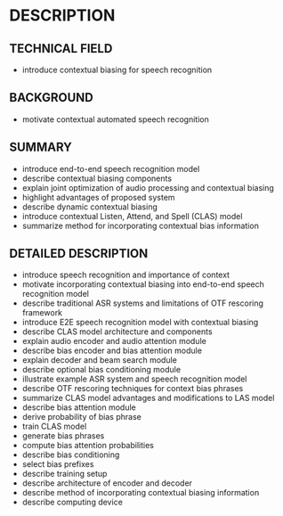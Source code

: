 # DESCRIPTION

## TECHNICAL FIELD

- introduce contextual biasing for speech recognition

## BACKGROUND

- motivate contextual automated speech recognition

## SUMMARY

- introduce end-to-end speech recognition model
- describe contextual biasing components
- explain joint optimization of audio processing and contextual biasing
- highlight advantages of proposed system
- describe dynamic contextual biasing
- introduce contextual Listen, Attend, and Spell (CLAS) model
- summarize method for incorporating contextual bias information

## DETAILED DESCRIPTION

- introduce speech recognition and importance of context
- motivate incorporating contextual biasing into end-to-end speech recognition model
- describe traditional ASR systems and limitations of OTF rescoring framework
- introduce E2E speech recognition model with contextual biasing
- describe CLAS model architecture and components
- explain audio encoder and audio attention module
- describe bias encoder and bias attention module
- explain decoder and beam search module
- describe optional bias conditioning module
- illustrate example ASR system and speech recognition model
- describe OTF rescoring techniques for context bias phrases
- summarize CLAS model advantages and modifications to LAS model
- describe bias attention module
- derive probability of bias phrase
- train CLAS model
- generate bias phrases
- compute bias attention probabilities
- describe bias conditioning
- select bias prefixes
- describe training setup
- describe architecture of encoder and decoder
- describe method of incorporating contextual biasing information
- describe computing device

